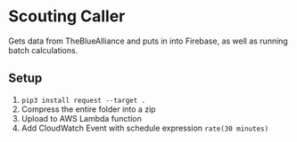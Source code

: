 # Scouting Caller
Gets data from TheBlueAlliance and puts in into Firebase, as well as running batch calculations.

## Setup
1. `pip3 install request --target .`
2. Compress the entire folder into a zip
3. Upload to AWS Lambda function
4. Add CloudWatch Event with schedule expression `rate(30 minutes)`

